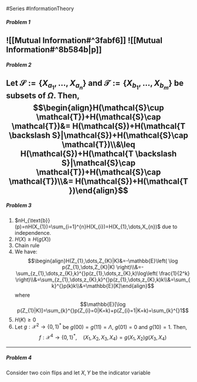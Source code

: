 #Series #InformationTheory 

##### Problem 1
![[Mutual Information#^3fabf6]]
![[Mutual Information#^8b584b|p]]
---
##### Problem 2
Let $\mathcal{S}:=\{ X_{a_{1}},\dots,X_{a_{n}} \}$ and $\mathcal{T}:=\{ X_{b_{1}},\dots,X_{b_{m}} \}$ be subsets of $\Omega$. Then, 
$$\begin{align}H(\mathcal{S}\cup \mathcal{T})+H(\mathcal{S}\cap \mathcal{T})&= H(\mathcal{S})+H(\mathcal{T \backslash S}|\mathcal{S})+H(\mathcal{S}\cap \mathcal{T})\\&\leq H(\mathcal{S})+H(\mathcal{T \backslash S}|\mathcal{S}\cap \mathcal{T})+H(\mathcal{S}\cap \mathcal{T})\\&= H(\mathcal{S})+H(\mathcal{T })\end{align}$$
---
##### Problem 3
1. $nH_{\text{b}}(p)=nH(X_{1})=\sum_{i=1}^{n}H(X_{i})=H(X_{1},\dots,X_{n})$ due to independence. 
2. $H(X)\geq H(g(X))$
3. Chain rule
4. We have:$$\begin{align}H(Z_{1},\dots,Z_{K}|K)&=-\mathbb{E}\left( \log p(Z_{1},\dots,Z_{K}|K) \right)\\&=-\sum_{z_{1},\dots,z_{K},k}^{}p(z_{1},\dots,z_{K},k)\log\left( \frac{1}{2^k} \right)\\&=\sum_{z_{1},\dots,z_{K},k}^{}p(z_{1},\dots,z_{K},k)k\\&=\sum_{k}^{}p(k)k\\&=\mathbb{E}[K]\end{align}$$where $$\mathbb{E}[\log p(Z_{1}|K)]=\sum_{k}^{}p(Z_{i}=0|K=k)+p(Z_{i}=1|K=k)=\sum_{k}^{}1$$
5. $H(K)\geq 0$
6. Let $g:\mathcal{X}^2\to \{ 0,1 \}^{*}$ be $g(00)=g(11)=\Lambda$, $g(01)=0$ and $g(10)=1$. Then, $$f:\mathcal{X}^4\to \{ 0,1 \}^{*},\quad (X_{1},X_{2},X_{3},X_{4})=g(X_{1},X_{2})g(X_{3},X_{4})$$
---
##### Problem 4

Consider two coin flips and let $X,Y$ be the indicator variable 
